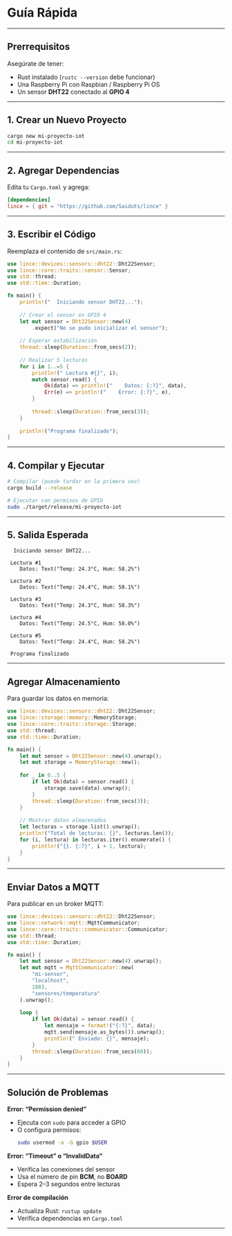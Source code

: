 # Guía Rápida

---

## Prerrequisitos

Asegúrate de tener:

- Rust instalado (`rustc --version` debe funcionar)  
- Una Raspberry Pi con Raspbian / Raspberry Pi OS  
- Un sensor **DHT22** conectado al **GPIO 4**

---

## 1. Crear un Nuevo Proyecto

```bash
cargo new mi-proyecto-iot
cd mi-proyecto-iot
```

---

## 2. Agregar Dependencias

Edita tu `Cargo.toml` y agrega:

```toml
[dependencies]
lince = { git = "https://github.com/Saiduts/lince" }
```

---

## 3. Escribir el Código

Reemplaza el contenido de `src/main.rs`:

```rust
use lince::devices::sensors::dht22::Dht22Sensor;
use lince::core::traits::sensor::Sensor;
use std::thread;
use std::time::Duration;

fn main() {
    println!("  Iniciando sensor DHT22...");
    
    // Crear el sensor en GPIO 4
    let mut sensor = Dht22Sensor::new(4)
        .expect("No se pudo inicializar el sensor");
    
    // Esperar estabilización
    thread::sleep(Duration::from_secs(2));
    
    // Realizar 5 lecturas
    for i in 1..=5 {
        println!(" Lectura #{}", i);
        match sensor.read() {
            Ok(data) => println!("    Datos: {:?}", data),
            Err(e) => println!("    Error: {:?}", e),
        }
        
        thread::sleep(Duration::from_secs(3));
    }
    
    println!("Programa finalizado");
}
```

---

## 4. Compilar y Ejecutar

```bash
# Compilar (puede tardar en la primera vez)
cargo build --release

# Ejecutar con permisos de GPIO
sudo ./target/release/mi-proyecto-iot
```

---

## 5. Salida Esperada

```
  Iniciando sensor DHT22...

 Lectura #1
    Datos: Text("Temp: 24.3°C, Hum: 58.2%")

 Lectura #2
    Datos: Text("Temp: 24.4°C, Hum: 58.1%")

 Lectura #3
    Datos: Text("Temp: 24.3°C, Hum: 58.3%")

 Lectura #4
    Datos: Text("Temp: 24.5°C, Hum: 58.0%")

 Lectura #5
    Datos: Text("Temp: 24.4°C, Hum: 58.2%")

 Programa finalizado
```

---

## Agregar Almacenamiento

Para guardar los datos en memoria:

```rust
use lince::devices::sensors::dht22::Dht22Sensor;
use lince::storage::memory::MemoryStorage;
use lince::core::traits::storage::Storage;
use std::thread;
use std::time::Duration;

fn main() {
    let mut sensor = Dht22Sensor::new(4).unwrap();
    let mut storage = MemoryStorage::new();
    
    for _ in 0..5 {
        if let Ok(data) = sensor.read() {
            storage.save(data).unwrap();
        }
        thread::sleep(Duration::from_secs(3));
    }
    
    // Mostrar datos almacenados
    let lecturas = storage.list().unwrap();
    println!("Total de lecturas: {}", lecturas.len());
    for (i, lectura) in lecturas.iter().enumerate() {
        println!("{}. {:?}", i + 1, lectura);
    }
}
```

---

## Enviar Datos a MQTT

Para publicar en un broker MQTT:

```rust
use lince::devices::sensors::dht22::Dht22Sensor;
use lince::network::mqtt::MqttCommunicator;
use lince::core::traits::communicator::Communicator;
use std::thread;
use std::time::Duration;

fn main() {
    let mut sensor = Dht22Sensor::new(4).unwrap();
    let mut mqtt = MqttCommunicator::new(
        "mi-sensor",
        "localhost",
        1883,
        "sensores/temperatura"
    ).unwrap();
    
    loop {
        if let Ok(data) = sensor.read() {
            let mensaje = format!("{:?}", data);
            mqtt.send(mensaje.as_bytes()).unwrap();
            println!(" Enviado: {}", mensaje);
        }
        thread::sleep(Duration::from_secs(60));
    }
}
```

---

## Solución de Problemas

**Error: “Permission denied”**  
- Ejecuta con `sudo` para acceder a GPIO  
- O configura permisos:  
  ```bash
  sudo usermod -a -G gpio $USER
  ```

**Error: “Timeout” o “InvalidData”**  
- Verifica las conexiones del sensor  
- Usa el número de pin **BCM**, no **BOARD**  
- Espera 2–3 segundos entre lecturas  

**Error de compilación**  
- Actualiza Rust: `rustup update`  
- Verifica dependencias en `Cargo.toml`

---

